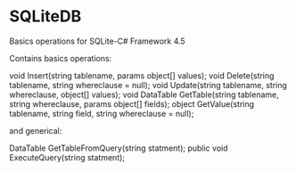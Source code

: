 # SQLiteDB
Basics operations for SQLite-C# Framework 4.5

Contains basics operations:

void Insert(string tablename, params object[] values);
void Delete(string tablename, string whereclause = null);
void Update(string tablename, string whereclause, object[] values);
void DataTable GetTable(string tablename, string whereclause, params object[] fields);
object GetValue(string tablename, string field, string whereclause = null);

and generical:

DataTable GetTableFromQuery(string statment);
public void ExecuteQuery(string statment);

